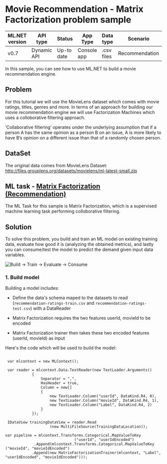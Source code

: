 # Movie Recommendation - Matrix Factorization problem sample

| ML.NET version | API type          | Status                        | App Type    | Data type | Scenario            | ML Task                   | Algorithms                  |
|----------------|-------------------|-------------------------------|-------------|-----------|---------------------|---------------------------|-----------------------------|
| v0.7   | Dynamic API | Up-to date | Console app | .csv files | Recommendation | Matrix Factorization | MatrixFactorizationTrainer|

In this sample, you can see how to use ML.NET to build a movie recommendation engine. 


## Problem
For this tutorial we will use the MovieLens dataset which comes with movie ratings, titles, genres and more.  In terms of an approach for building our movie recommendation engine we will use Factorization Machines which uses a colloborative filtering approach. 

‘Collaborative filtering’ operates under the underlying assumption that if a person A has the same opinion as a person B on an issue, A is more likely to have B’s opinion on a different issue than that of a randomly chosen person.

## DataSet
The original data comes from MovieLens Dataset:
http://files.grouplens.org/datasets/movielens/ml-latest-small.zip

## ML task - [Matrix Factorization (Recommendation)](https://docs.microsoft.com/en-us/dotnet/machine-learning/resources/tasks#recommendation)

The ML Task for this sample is Matrix Factorization, which is a supervised machine learning task performing colloborative filtering. 

## Solution

To solve this problem, you build and train an ML model on existing training data, evaluate how good it is (analyzing the obtained metrics), and lastly you can consume/test the model to predict the demand given input data variables.

![Build -> Train -> Evaluate -> Consume](../shared_content/modelpipeline.png)

### 1. Build model

Building a model includes: 

* Define the data's schema maped to the datasets to read (`recommendation-ratings-train.csv` and `recommendation-ratings-test.csv`) with a DataReader

* Matrix Factorization requires the two features userId, movieId to be encoded

* Matrix Factorization trainer then takes these two encoded features (userId, movieId) as input 

Here's the code which will be used to build the model:
```CSharp
 
 var mlcontext = new MLContext();

 var reader = mlcontext.Data.TextReader(new TextLoader.Arguments()
            {
                Separator = ",",
                HasHeader = true,
                Column = new[]
                {
                    new TextLoader.Column("userId", DataKind.R4, 0),
                    new TextLoader.Column("movieId", DataKind.R4, 1),
                    new TextLoader.Column("Label", DataKind.R4, 2)
                }
            });

 IDataView trainingDataView = reader.Read
                    (new MultiFileSource(TrainingDataLocation));

var pipeline = mlcontext.Transforms.Categorical.MapValueToKey   
                               ("userId", "userIdEncoded")
             .Append(mlcontext.Transforms.Categorical.MapValueToKey                     ("movieId", "movieIdEncoded")
            .Append(new MatrixFactorizationTrainer(mlcontext, "Label",                    "userIdEncoded", "movieIdEncoded")));


```